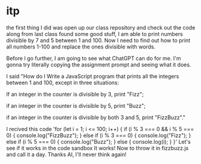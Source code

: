 # itp
 the first thing I did was open up our class repository and check out the code along from last class
 found some good stuff, I am able to print numbers divisible by 7 and 5 between 1 and 100. Now I need to find out how to print all numbers 1-100 and replace the ones divisible with words.
 
 Before I go further, I am going to see what ChatGPT can do for me. I'm gonna try literally copying the assignment prompt and seeing what it does.

 I said "How do I Write a JavaScript program that prints all the integers between 1 and 100, except in three situations:

If an integer in the counter is divisible by 3, print "Fizz";

if an integer in the counter is divisible by 5, print "Buzz";

if an integer in the counter is divisible by both 3 and 5, print "FizzBuzz"."

I recived this code
'for (let i = 1; i <= 100; i++) {
    if (i % 3 === 0 && i % 5 === 0) {
        console.log("FizzBuzz");
    } else if (i % 3 === 0) {
        console.log("Fizz");
    } else if (i % 5 === 0) {
        console.log("Buzz");
    } else {
        console.log(i);
    }
}'
Let's see if it works in the code sandbox
It works! Now to throw it in fizzbuzz.js and call it a day. Thanks AI, I'll never think again!
